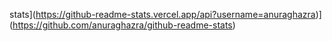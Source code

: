stats](https://github-readme-stats.vercel.app/api?username=anuraghazra)](https://github.com/anuraghazra/github-readme-stats)

